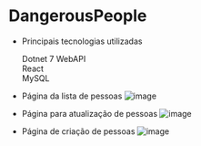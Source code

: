 # DangerousPeople
- Principais tecnologias utilizadas
  
  Dotnet 7 WebAPI<br>
  React<br>
  MySQL<br>

- Página da lista de pessoas
 ![image](https://github.com/ErickSolon/DangerousPeople/assets/72041638/aae37b37-e5d9-42bc-97da-9bfd4d89d6da)

- Página para atualização de pessoas
  ![image](https://github.com/ErickSolon/DangerousPeople/assets/72041638/ebe1f381-1649-464d-aabd-40d662b93545)

- Página de criação de pessoas
 ![image](https://github.com/ErickSolon/DangerousPeople/assets/72041638/be58beec-f2e5-4ede-a572-bc9951b51a41)


